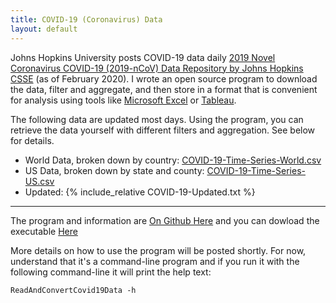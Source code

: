 ```yaml
---
title: COVID-19 (Coronavirus) Data
layout: default
---
```

Johns Hopkins University posts COVID-19 data daily [2019 Novel Coronavirus COVID-19 (2019-nCoV) Data Repository by Johns Hopkins CSSE](https://github.com/CSSEGISandData/COVID-19) (as of February 2020). I wrote an open source program to download the data, filter and aggregate, and then store in a format that is convenient for analysis using tools like [Microsoft Excel](https://www.microsoft.com/microsoft/excel) or [Tableau](https://www.tableau.com/).

The following data are updated most days. Using the program, you can retrieve the data yourself with different filters and aggregation. See below for details.

* World Data, broken down by country: [COVID-19-Time-Series-World.csv](COVID-19-Time-Series-World.csv)
* US Data, broken down by state and county: [COVID-19-Time-Series-US.csv](COVID-19-Time-Series-US.csv)
* Updated: {% include_relative COVID-19-Updated.txt %}

<hr/>

The program and information are [On Github Here](https://github.com/FileMeta/ReadAndConvertCovid19Data) and you can dowload the executable [Here](https://github.com/FileMeta/ReadAndConvertCovid19Data/releases)

More details on how to use the program will be posted shortly. For now, understand that it's a command-line program and if you run it with the following command-line it will print the help text:

```
ReadAndConvertCovid19Data -h
```


